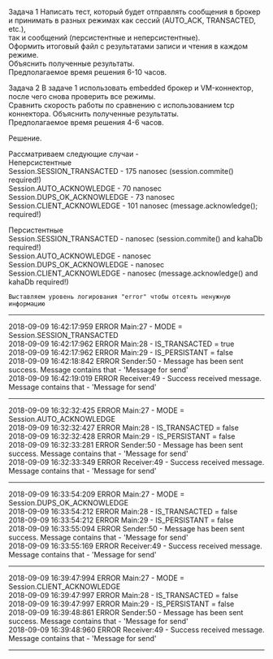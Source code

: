  
 
 Задача 1 
Написать тест, который будет отправлять сообщения в брокер и принимать в разных режимах как сессий (AUTO_ACK, TRANSACTED, etc.),  
так и сообщений (персистентные и неперсистентные).  
Оформить итоговый файл с результатами записи и чтения в каждом режиме.  
Объяснить полученные результаты.  
Предполагаемое время решения 6-10 часов.

 Задача 2 
В задаче 1 использовать embedded брокер и VM-коннектор, после чего снова проверить все режимы.  
Сравнить скорость работы по сравнению с использованием tcp коннектора. Объяснить полученные результаты.  
Предполагаемое время решения 4-6 часов.

Решение.

Рассматриваем следующие случаи -   
	Неперсистентные   
		Session.SESSION_TRANSACTED  - 175 nanosec (session.commite() required!)  
		Session.AUTO_ACKNOWLEDGE    - 70 nanosec   
		Session.DUPS_OK_ACKNOWLEDGE - 73 nanosec   
		Session.CLIENT_ACKNOWLEDGE  - 101 nanosec (message.acknowledge(); required!)    
  
Персистентные   
		Session.SESSION_TRANSACTED  -  nanosec (session.commite() and kahaDb required!)   
		Session.AUTO_ACKNOWLEDGE    -  nanosec  
		Session.DUPS_OK_ACKNOWLEDGE -  nanosec   
		Session.CLIENT_ACKNOWLEDGE  -  nanosec (message.acknowledge() and kahaDb required!)    
  
    Выставляем уровень логирования "error" чтобы отсеять ненужную информацию
    
-----------------------------------------------------------------------------------  
2018-09-09 16:42:17:959 ERROR Main:27 - MODE = Session.SESSION_TRANSACTED  
2018-09-09 16:42:17:962 ERROR Main:28 - IS_TRANSACTED = true  
2018-09-09 16:42:17:962 ERROR Main:29 - IS_PERSISTANT = false  
2018-09-09 16:42:18:842 ERROR Sender:50 - Message has been sent success. Message contains that - 'Message for send'  
2018-09-09 16:42:19:019 ERROR Receiver:49 - Success received message. Message contains that - 'Message for send'    

-----------------------------------------------------------------------------------    
2018-09-09 16:32:32:425 ERROR Main:27 - MODE = Session.AUTO_ACKNOWLEDGE  
2018-09-09 16:32:32:427 ERROR Main:28 - IS_TRANSACTED = false  
2018-09-09 16:32:32:428 ERROR Main:29 - IS_PERSISTANT = false  
2018-09-09 16:32:33:281 ERROR Sender:50 - Message has been sent success. Message contains that - 'Message for send'  
2018-09-09 16:32:33:349 ERROR Receiver:49 - Success received message. Message contains that - 'Message for send'  
  
  ----------------------------------------------------------------------------------    
2018-09-09 16:33:54:209 ERROR Main:27 - MODE = Session.DUPS_OK_ACKNOWLEDGE  
2018-09-09 16:33:54:212 ERROR Main:28 - IS_TRANSACTED = false  
2018-09-09 16:33:54:212 ERROR Main:29 - IS_PERSISTANT = false  
2018-09-09 16:33:55:094 ERROR Sender:50 - Message has been sent success. Message contains that - 'Message for send'     
2018-09-09 16:33:55:169 ERROR Receiver:49 - Success received message. Message contains that - 'Message for send'    

  ----------------------------------------------------------------------------------  
  
2018-09-09 16:39:47:994 ERROR Main:27 - MODE = Session.CLIENT_ACKNOWLEDGE  
2018-09-09 16:39:47:997 ERROR Main:28 - IS_TRANSACTED = false  
2018-09-09 16:39:47:997 ERROR Main:29 - IS_PERSISTANT = false  
2018-09-09 16:39:48:861 ERROR Sender:50 - Message has been sent success. Message contains that - 'Message for send'  
2018-09-09 16:39:48:960 ERROR Receiver:49 - Success received message. Message contains that - 'Message for send'    

  ----------------------------------------------------------------------------------    
  



